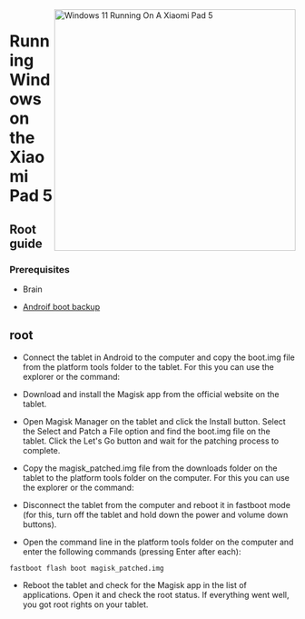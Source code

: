 <img align="right" src="https://raw.githubusercontent.com/erdilS/Port-Windows-11-Xiaomi-Pad-5/main/nabu.png" width="425" alt="Windows 11 Running On A Xiaomi Pad 5">


# Running Windows on the Xiaomi Pad 5

## Root guide



### Prerequisites
- Brain
  
- [Androif boot backup]()


## root
- Connect the tablet in Android to the computer and copy the boot.img file from the platform tools folder to the tablet. For this you can use the explorer or the command:


- Download and install the Magisk app from the official website on the tablet.
-  Open Magisk Manager on the tablet and click the Install button. Select the Select and Patch a File option and find the boot.img file on the tablet. Click the Let's Go button and wait for the patching process to complete.
- Copy the magisk_patched.img file from the downloads folder on the tablet to the platform tools folder on the computer. For this you can use the explorer or the command:

- Disconnect the tablet from the computer and reboot it in fastboot mode (for this, turn off the tablet and hold down the power and volume down buttons).
- Open the command line in the platform tools folder on the computer and enter the following commands (pressing Enter after each):

```
fastboot flash boot magisk_patched.img
```

- Reboot the tablet and check for the Magisk app in the list of applications. Open it and check the root status. If everything went well, you got root rights on your tablet.
